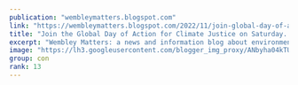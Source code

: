 ```yaml
---
publication: "wembleymatters.blogspot.com"
link: "https://wembleymatters.blogspot.com/2022/11/join-global-day-of-action-for-climate.html"
title: "Join the Global Day of Action for Climate Justice on Saturday. Assemble 12 noon at Shell Building on the South Bank"
excerpt: "Wembley Matters: a news and information blog about environmental and social justice in the London Borough of Brent & beyond edited by Martin Francis"
image: "https://lh3.googleusercontent.com/blogger_img_proxy/ANbyha04kTU9ShTyzItA_YjUwxV_eFyE8mEBd1ZpBERh9s4uRaO5tGUqVXbiPfEpkqTneV85D83UStgy3kFYmSbQQCtdbMpkYUY6vMlqq1goFBZ_glfAwA=w1200-h630-n-k-no-nu"
group: con
rank: 13
---
```

